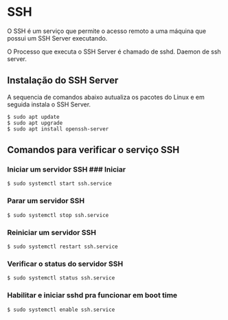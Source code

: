 # SSH #

>
O SSH é um serviço que permite o acesso remoto a uma máquina que possui um SSH Server executando.
>
>
O Processo que executa o SSH Server é chamado de sshd. Daemon de ssh server.
>
## Instalação do SSH Server ##

> 
A sequencia de comandos abaixo autualiza os pacotes do Linux e em seguida instala o SSH Server.
>

```
$ sudo apt update
$ sudo apt upgrade
$ sudo apt install openssh-server
```
>

## Comandos para verificar o serviço SSH ##

### Iniciar um servidor SSH ### Iniciar
>
```
$ sudo systemctl start ssh.service
```
>

### Parar um servidor SSH ### 
>
```
$ sudo systemctl stop ssh.service
```
>
### Reiniciar um servidor SSH ###
>
```
$ sudo systemctl restart ssh.service
```
>

### Verificar o status do servidor SSH ###
>
```
$ sudo systemctl status ssh.service
```
>

### Habilitar e iniciar sshd pra funcionar em boot time ###
>
```
$ sudo systemctl enable ssh.service
```
>


